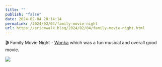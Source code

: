 ```yaml
---
title: ""
publish: "false"
date: 2024-02-04 20:14:14
permalink: /2024/02/04/family-movie-night
url: https://ericmwalk.blog/2024/02/04/family-movie-night.html
---
```


🎬 Family Movie Night - [Wonka](https://m.imdb.com/title/tt6166392/) which was a fun musical and overall good movie.

![](https://ericmwalk.blog/uploads/2024/img-7767.png)